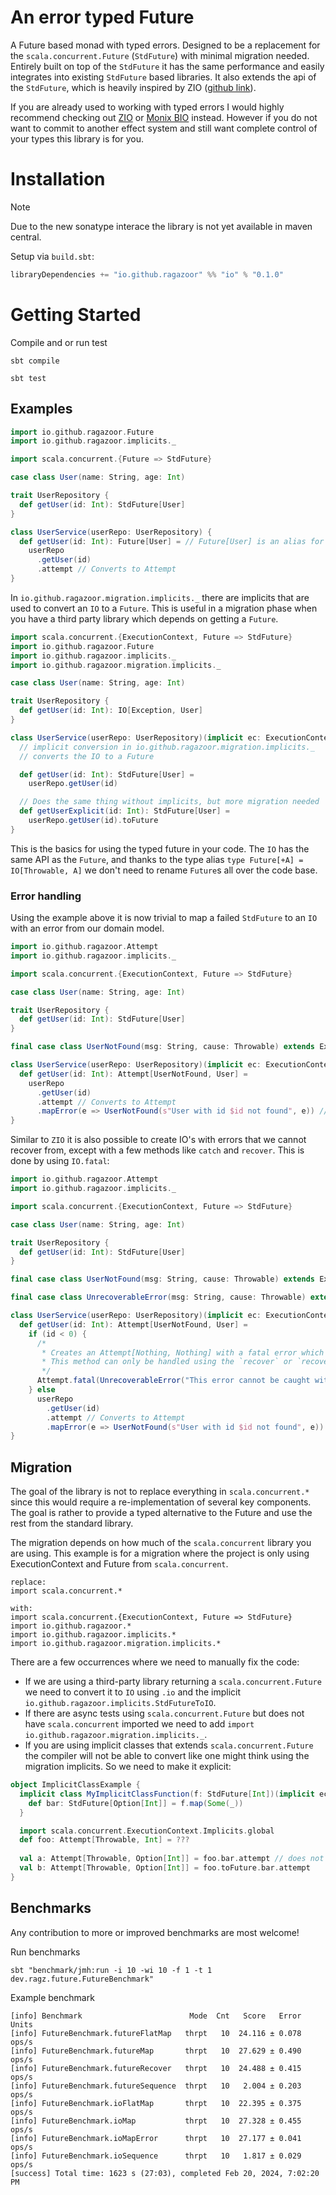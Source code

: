 # An error typed Future

A Future based monad with typed errors.
Designed to be a replacement for the `scala.concurrent.Future`
(`StdFuture`) with minimal migration needed. Entirely built on top
of the `StdFuture` it has
the same performance and easily integrates into existing `StdFuture`
based libraries.
It also extends the api of the `StdFuture`, which is heavily
inspired by ZIO ([github link](https://github.com/zio/zio)).

If you are already used to working with typed errors I would highly
recommend checking out [ZIO](https://zio.dev/overview/getting-started)
or [Monix BIO](https://bio.monix.io/docs/introduction) instead.
However if you do not want to commit to another effect system and
still want complete control of your types this library is for you.

# Installation

> [!NOTE]
> Due to the new sonatype interace the library is not yet available
> in maven central.

Setup via `build.sbt`:

```sbt
libraryDependencies += "io.github.ragazoor" %% "io" % "0.1.0"
```

# Getting Started

Compile and or run test

```shell
sbt compile
```

```shell
sbt test
```

## Examples

```scala
import io.github.ragazoor.Future
import io.github.ragazoor.implicits._

import scala.concurrent.{Future => StdFuture}

case class User(name: String, age: Int)

trait UserRepository {
  def getUser(id: Int): StdFuture[User]
}

class UserService(userRepo: UserRepository) {
  def getUser(id: Int): Future[User] = // Future[User] is an alias for Attempt[Throwable, User]
    userRepo
      .getUser(id)
      .attempt // Converts to Attempt
}
```

In `io.github.ragazoor.migration.implicits._` there are implicits that
are used to convert an `IO` to a `Future`. This is useful in a migration
phase when you have a third party library which depends on getting a
`Future`.

```scala
import scala.concurrent.{ExecutionContext, Future => StdFuture}
import io.github.ragazoor.Future
import io.github.ragazoor.implicits._
import io.github.ragazoor.migration.implicits._

case class User(name: String, age: Int)

trait UserRepository {
  def getUser(id: Int): IO[Exception, User]
}

class UserService(userRepo: UserRepository)(implicit ec: ExecutionContext) {
  // implicit conversion in io.github.ragazoor.migration.implicits._ 
  // converts the IO to a Future

  def getUser(id: Int): StdFuture[User] =
    userRepo.getUser(id)

  // Does the same thing without implicits, but more migration needed
  def getUserExplicit(id: Int): StdFuture[User] =
    userRepo.getUser(id).toFuture
}
```

This is the basics for using the typed future in
your code. The `IO` has the same API
as the `Future`, and thanks to the type alias
`type Future[+A] = IO[Throwable, A]` we don't need to rename `Future`s
all over the code base.

### Error handling

Using the example above it is now trivial to map a failed `StdFuture`
to an `IO` with an error from our domain model.

```scala 
import io.github.ragazoor.Attempt
import io.github.ragazoor.implicits._

import scala.concurrent.{ExecutionContext, Future => StdFuture}

case class User(name: String, age: Int)

trait UserRepository {
  def getUser(id: Int): StdFuture[User]
}

final case class UserNotFound(msg: String, cause: Throwable) extends Exception(msg, cause)

class UserService(userRepo: UserRepository)(implicit ec: ExecutionContext) {
  def getUser(id: Int): Attempt[UserNotFound, User] =
    userRepo
      .getUser(id)
      .attempt // Converts to Attempt
      .mapError(e => UserNotFound(s"User with id $id not found", e)) // Converts Error from Throwable -> UserNotFound
}
```

Similar to `ZIO` it is also possible to create IO's with errors that we cannot
recover from, except with a few methods like `catch` and `recover`. This is done by using `IO.fatal`:

```scala
import io.github.ragazoor.Attempt
import io.github.ragazoor.implicits._

import scala.concurrent.{ExecutionContext, Future => StdFuture}

case class User(name: String, age: Int)

trait UserRepository {
  def getUser(id: Int): StdFuture[User]
}

final case class UserNotFound(msg: String, cause: Throwable) extends Exception(msg, cause)

final case class UnrecoverableError(msg: String, cause: Throwable) extends Exception(msg, cause)

class UserService(userRepo: UserRepository)(implicit ec: ExecutionContext) {
  def getUser(id: Int): Attempt[UserNotFound, User] =
    if (id < 0) {
      /*
       * Creates an Attempt[Nothing, Nothing] with a fatal error which should not be recovered.
       * This method can only be handled using the `recover` or `recoverWith` methods.
       */
      Attempt.fatal(UnrecoverableError("This error cannot be caught with e.g. mapError", new Exception("Fatal error")))
    } else
      userRepo
        .getUser(id)
        .attempt // Converts to Attempt
        .mapError(e => UserNotFound(s"User with id $id not found", e)) // Converts Error from Throwable -> UserNotFound
}
```

## Migration

The goal of the library is not to replace everything in `scala.concurrent.*`
since this would require a re-implementation of several key components. The
goal is rather to provide a typed alternative to the Future and
use the rest from the standard library.

The migration depends on how much of the `scala.concurrent` library you are
using. This example is for a migration where the project is only using
ExecutionContext and Future from `scala.concurrent`.

```text
replace: 
import scala.concurrent.*

with: 
import scala.concurrent.{ExecutionContext, Future => StdFuture}
import io.github.ragazoor.*
import io.github.ragazoor.implicits.*
import io.github.ragazoor.migration.implicits.*
```

There are a few occurrences where we need to manually fix the code:

- If we are using a third-party library returning a `scala.concurrent.Future`
  we need to convert it to `IO` using `.io` and the implicit
  `io.github.ragazoor.implicits.StdFutureToIO`.
- If there are async tests using `scala.concurrent.Future` but does not
  have `scala.concurrent` imported we need to add
  `import io.github.ragazoor.migration.implicits._`.
- If you are using implicit classes that extends `scala.concurrent.Future`
  the compiler will not be able to convert
  like one might think using the migration implicits. So we need to make
  it explicit:

```scala
object ImplicitClassExample {
  implicit class MyImplicitClassFunction(f: StdFuture[Int])(implicit ec: ExecutionContext) {
    def bar: StdFuture[Option[Int]] = f.map(Some(_))
  }

  import scala.concurrent.ExecutionContext.Implicits.global
  def foo: Attempt[Throwable, Int] = ???
  
  val a: Attempt[Throwable, Option[Int]] = foo.bar.attempt // does not compile
  val b: Attempt[Throwable, Option[Int]] = foo.toFuture.bar.attempt
}
```

## Benchmarks

Any contribution to more or improved benchmarks are most welcome!

Run benchmarks

```shell
sbt "benchmark/jmh:run -i 10 -wi 10 -f 1 -t 1 dev.ragz.future.FutureBenchmark"
```

Example benchmark

```text
[info] Benchmark                        Mode  Cnt   Score   Error  Units
[info] FutureBenchmark.futureFlatMap   thrpt   10  24.116 ± 0.078  ops/s
[info] FutureBenchmark.futureMap       thrpt   10  27.629 ± 0.490  ops/s
[info] FutureBenchmark.futureRecover   thrpt   10  24.488 ± 0.415  ops/s
[info] FutureBenchmark.futureSequence  thrpt   10   2.004 ± 0.203  ops/s
[info] FutureBenchmark.ioFlatMap       thrpt   10  22.395 ± 0.375  ops/s
[info] FutureBenchmark.ioMap           thrpt   10  27.328 ± 0.455  ops/s
[info] FutureBenchmark.ioMapError      thrpt   10  27.177 ± 0.041  ops/s
[info] FutureBenchmark.ioSequence      thrpt   10   1.817 ± 0.029  ops/s
[success] Total time: 1623 s (27:03), completed Feb 20, 2024, 7:02:20 PM
```
